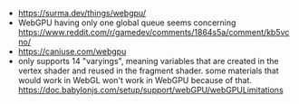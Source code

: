- https://surma.dev/things/webgpu/
- WebGPU having only one global queue seems concerning https://www.reddit.com/r/gamedev/comments/1864s5a/comment/kb5vcno/
- https://caniuse.com/webgpu
- only supports 14 "varyings", meaning variables that are created in the vertex shader and reused in the fragment shader. some materials that would work in WebGL won't work in WebGPU because of that. https://doc.babylonjs.com/setup/support/webGPU/webGPULimitations
